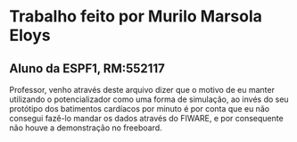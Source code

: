 # Trabalho feito por Murilo Marsola Eloys
## Aluno da ESPF1, RM:552117

Professor, venho através deste arquivo dizer que o motivo de eu manter utilizando o potencializador como uma forma de simulação, ao invés do seu protótipo dos batimentos cardíacos por minuto é por conta que eu não consegui fazê-lo mandar os dados através do FIWARE, e por consequente não houve a demonstração no freeboard.
